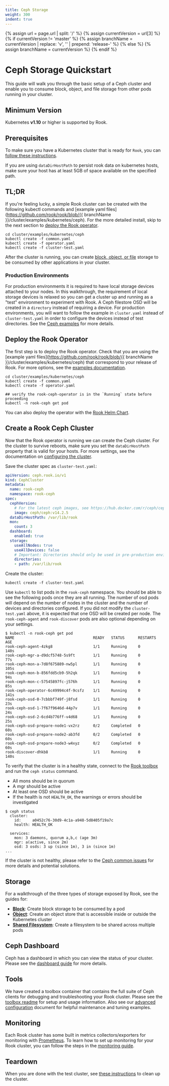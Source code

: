 ```yaml
---
title: Ceph Storage
weight: 300
indent: true
---
```

{% assign url = page.url | split: '/' %}
{% assign currentVersion = url[3] %}
{% if currentVersion != 'master' %}
{% assign branchName = currentVersion | replace: 'v', '' | prepend: 'release-' %}
{% else %}
{% assign branchName = currentVersion %}
{% endif %}

# Ceph Storage Quickstart

This guide will walk you through the basic setup of a Ceph cluster and enable you to consume block, object, and file storage
from other pods running in your cluster.

## Minimum Version

Kubernetes **v1.10** or higher is supported by Rook.

## Prerequisites

To make sure you have a Kubernetes cluster that is ready for `Rook`, you can [follow these instructions](k8s-pre-reqs.md).

If you are using `dataDirHostPath` to persist rook data on kubernetes hosts, make sure your host has at least 5GB of space available on the specified path.

## TL;DR

If you're feeling lucky, a simple Rook cluster can be created with the following kubectl commands and [example yaml files](https://github.com/rook/rook/blob/{{ branchName }}/cluster/examples/kubernetes/ceph). For the more detailed install, skip to the next section to [deploy the Rook operator](#deploy-the-rook-operator).

```console
cd cluster/examples/kubernetes/ceph
kubectl create -f common.yaml
kubectl create -f operator.yaml
kubectl create -f cluster-test.yaml
```

After the cluster is running, you can create [block, object, or file](#storage) storage to be consumed by other applications in your cluster.

### Production Environments

For production environments it is required to have local storage devices attached to your nodes.
In this walkthrough, the requirement of local storage devices is relaxed so you can get a cluster up and running
as a "test" environment to experiment with Rook. A Ceph filestore OSD will be created in a `directory` instead
of requiring a device. For production environments, you will want to follow the example in `cluster.yaml` instead of
`cluster-test.yaml` in order to configure the devices instead of test directories. See the [Ceph examples](ceph-examples.md) for more details.

## Deploy the Rook Operator

The first step is to deploy the Rook operator. Check that you are using the [example yaml files](https://github.com/rook/rook/blob/{{ branchName }}/cluster/examples/kubernetes/ceph) that correspond to your release of Rook. For more options, see the [examples documentation](ceph-examples.md).

```console
cd cluster/examples/kubernetes/ceph
kubectl create -f common.yaml
kubectl create -f operator.yaml

## verify the rook-ceph-operator is in the `Running` state before proceeding
kubectl -n rook-ceph get pod
```

You can also deploy the operator with the [Rook Helm Chart](helm-operator.md).

## Create a Rook Ceph Cluster

Now that the Rook operator is running we can create the Ceph cluster. For the cluster to survive reboots,
make sure you set the `dataDirHostPath` property that is valid for your hosts. For more settings, see the documentation on [configuring the cluster](ceph-cluster-crd.md).

Save the cluster spec as `cluster-test.yaml`:

```yaml
apiVersion: ceph.rook.io/v1
kind: CephCluster
metadata:
  name: rook-ceph
  namespace: rook-ceph
spec:
  cephVersion:
    # For the latest ceph images, see https://hub.docker.com/r/ceph/ceph/tags
    image: ceph/ceph:v14.2.5
  dataDirHostPath: /var/lib/rook
  mon:
    count: 3
  dashboard:
    enabled: true
  storage:
    useAllNodes: true
    useAllDevices: false
    # Important: Directories should only be used in pre-production environments
    directories:
    - path: /var/lib/rook

```

Create the cluster:

```console
kubectl create -f cluster-test.yaml
```

Use `kubectl` to list pods in the `rook-ceph` namespace. You should be able to see the following pods once they are all running.
The number of osd pods will depend on the number of nodes in the cluster and the number of devices and directories configured.
If you did not modify the `cluster-test.yaml` above, it is expected that one OSD will be created per node.
The `rook-ceph-agent` and `rook-discover` pods are also optional depending on your settings.

```console
$ kubectl -n rook-ceph get pod
NAME                                   READY   STATUS      RESTARTS   AGE
rook-ceph-agent-4zkg8                  1/1     Running     0          140s
rook-ceph-mgr-a-d9dcf5748-5s9ft        1/1     Running     0          77s
rook-ceph-mon-a-7d8f675889-nw5pl       1/1     Running     0          105s
rook-ceph-mon-b-856fdd5cb9-5h2qk       1/1     Running     0          94s
rook-ceph-mon-c-57545897fc-j576h       1/1     Running     0          85s
rook-ceph-operator-6c49994c4f-9csfz    1/1     Running     0          141s
rook-ceph-osd-0-7cbbbf749f-j8fsd       1/1     Running     0          23s
rook-ceph-osd-1-7f67f9646d-44p7v       1/1     Running     0          24s
rook-ceph-osd-2-6cd4b776ff-v4d68       1/1     Running     0          25s
rook-ceph-osd-prepare-node1-vx2rz      0/2     Completed   0          60s
rook-ceph-osd-prepare-node2-ab3fd      0/2     Completed   0          60s
rook-ceph-osd-prepare-node3-w4xyz      0/2     Completed   0          60s
rook-discover-dhkb8                    1/1     Running     0          140s
```

To verify that the cluster is in a healthy state, connect to the [Rook toolbox](ceph-toolbox.md) and run the
`ceph status` command.

* All mons should be in quorum
* A mgr should be active
* At least one OSD should be active
* If the health is not `HEALTH_OK`, the warnings or errors should be investigated

```console
$ ceph status
  cluster:
    id:     a0452c76-30d9-4c1a-a948-5d8405f19a7c
    health: HEALTH_OK

  services:
    mon: 3 daemons, quorum a,b,c (age 3m)
    mgr: a(active, since 2m)
    osd: 3 osds: 3 up (since 1m), 3 in (since 1m)
...
```

If the cluster is not healthy, please refer to the [Ceph common issues](ceph-common-issues.md) for more details and potential solutions.

## Storage

For a walkthrough of the three types of storage exposed by Rook, see the guides for:

* **[Block](ceph-block.md)**: Create block storage to be consumed by a pod
* **[Object](ceph-object.md)**: Create an object store that is accessible inside or outside the Kubernetes cluster
* **[Shared Filesystem](ceph-filesystem.md)**: Create a filesystem to be shared across multiple pods

## Ceph Dashboard

Ceph has a dashboard in which you can view the status of your cluster. Please see the [dashboard guide](ceph-dashboard.md) for more details.

## Tools

We have created a toolbox container that contains the full suite of Ceph clients for debugging and troubleshooting your Rook cluster.  Please see the [toolbox readme](ceph-toolbox.md) for setup and usage information. Also see our [advanced configuration](advanced-configuration.md) document for helpful maintenance and tuning examples.

## Monitoring

Each Rook cluster has some built in metrics collectors/exporters for monitoring with [Prometheus](https://prometheus.io/).
To learn how to set up monitoring for your Rook cluster, you can follow the steps in the [monitoring guide](./ceph-monitoring.md).

## Teardown

When you are done with the test cluster, see [these instructions](ceph-teardown.md) to clean up the cluster.
